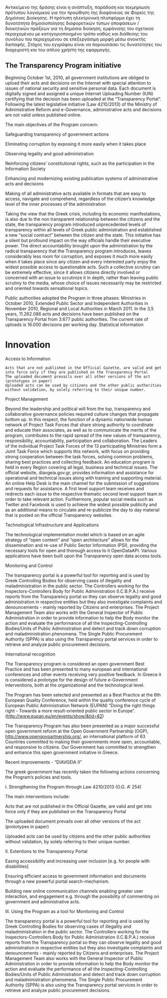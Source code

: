 
Αντικείμενο της δράσης είναι η ανάπτυξη, παράδοση και τεκμηρίωση πρότυπου λογισμικού για την προώθηση της διαφάνειας σε Φορείς της Δημόσιας Διοίκησης.  Η πρότυπη ηλεκτρονική πλατφόρμα έχει τη δυνατότητα δημοσιοποίησης διαφορετικών τύπων αποφάσεων / διοικητικών πράξεων για τη δημόσια διοίκηση, εμφάνισης του σχετικού περιεχομένου με κατηγοριοποιημένο τρόπο καθώς και διάθεσης του συνόλου του περιεχομένου σε επεξεργάσιμη μορφή μέσω ανοικτής διεπαφής.
Στόχος του εγγράφου είναι να παρουσιάσει τις δυνατότητες του διαχειριστή και του απλού χρήστη της εφαρμογής.


## The Transparency Program initiative

Beginning October 1st, 2010, all government institutions are obliged to upload their acts and decisions on the Internet with special attention to issues of national security and sensitive personal data. Each document is digitally signed and assigned a unique Internet Uploading Number (IUN) certifying that the decision has been uploaded at the “Transparency Portal”. Following the latest legislative initiative (Law 4210/2013) of the Ministry of Administrative Reform and e-Governance, administrative acts and decisions are not valid unless published online.

The main objectives of the Program concern:

 Safeguarding transparency of government actions

 Eliminating corruption by exposing it more easily when it takes place

 Observing legality and good administration

 Reinforcing citizens’ constitutional rights, such as the participation in the Information Society

 Enhancing and modernizing existing publication systems of administrative acts and decisions

 Making of all administrative acts available in formats that are easy to access, navigate and comprehend, regardless of the citizen’s knowledge level of the inner processes of the administration

Taking the view that the Greek crisis, including its economic manifestations, is also due to the non transparent relationship between the citizens and the state, the transparency program introduced unprecedented levels of transparency within all levels of Greek public administration and established a new “social contract” between the citizen and the state. This initiative has a silent but profound impact on the way officials handle their executive power. The direct accountability brought upon the administration by the radical transparency that the Transparency program introduces, leaves considerably less room for corruption, and exposes it much more easily when it takes place since any citizen and every interested party enjoy the widest possible access to questionable acts. Such a collective scrutiny can be extremely effective, since it allows citizens directly involved or concerned with an issue to scrutinize it in depth, rather than leaving public scrutiny to the media, whose choice of issues necessarily may be restricted and oriented towards sensational topics.

Public authorities adopted the Program in three phases: Ministries in October 2010, Extended Public Sector and Independent Authorities in November 2010, Regional and Local Authorities in March 2011. In the 3,5 years, 11.262.086 acts and decisions have been published on the Transparency Portal from 3.677 public authorities. The current rate of uploads is 16.000 decisions per working day. Statistical information


# Innovation

Access to Information

    Acts that are not published in the Official Gazette, are valid and get into force only if they are published on the Transparency Portal
    The uploaded document prevails over all other versions of the act (prototypes in paper)
    Uploaded acts can be used by citizens and the other public authorities without validation, by solely referring to their unique number.


Project Management

Beyond the leadership and political will from the top, transparency and collaborative governance policies required culture changes that propagate bottom up. In this respect, the function of a dynamic nationwide human network of Project Task Forces that share strong authority to coordinate and educate their associates, as well as to communicate the merits of the program, contributes to the rapid spread of the new values of transparency, responsibility, accountability, participation and collaboration. The Leaders of the individual Project Task Forces of the 13 participating Ministries form a Joint Task Force which supports this network, with focus on providing strong cooperation between the task forces, solving common problems, sharing best practices and collecting feedback. An education program is held in every Region covering all legal, business and technical issues. The official website, diavgeia.gov.gr, provides information and assistance for operational and technical issues along with training and supporting material. An online Help Desk is the main channel for the submission of suggestions and requests for assistance. A first level support team receives and redirects each issue to the respective thematic second level support team in order to take relevant action. Furthermore, popular social media such as Twitter and Facebook is used to achieve the widest possible publicity and as an additional means to circulate and re-publicize the day to day material that is posted on the official Transparency websites.

Technological Infrastructure and Applications

The technological implementation model which is based on an agile strategy of “open content” and “open architecture” allows for the dissemination and re-use of Public Sector Information (PSI), providing the necessary tools for open and thorough access to it OpenDataAPI. Various applications have been built upon the Transparency open data access tools.

Monitoring and Control

The transparency portal is a powerful tool for reporting and is used by Greek Controlling Bodies for observing cases of illegality and maladministration in the public sector. The Controllers working for the Inspectors-Controllers Body for Public Administration (I.C.B.P.A.) receive reports from the Transparency portal so they can observe legality and good administration in respective entities but they also investigate complaints and denouncements - mainly reported by Citizens and enterprises. The Project Management Team also works with the General Inspector of Public Administration in order to provide information to help the Body monitor the action and evaluate the performance of all the Inspecting-Controlling Bodies/Units of Public Administration and detect and track down corruption and maladministration phenomena. The Single Public Procurement Authority (SPPA) is also using the Transparency portal services in order to retrieve and analyze public procurement decisions.

International recognition

The Transparency program is considered an open government Best Practice and has been presented to many european and international conferences and other events receiving very positive feedback. In Greece it is considered a prototype for the design of future e-Government interventions, both at the organizational and the technological level.

The Program has been selected and presented as a Best Practice at the 6th European Quality Conference, held within the quality conference cycle of European Public Administration Network (EUPAN) “Doing the right things right - Towards a more result-oriented public sector in Europe”.
(http://www.eupan.eu/en/events/show/&tid=82)

The Transparency Program has also been presented as a major successful open government reform at the Open Government Partnership (OGP), http://www.opengovpartnership.org/, an international platform of 63 Countries committed to making their governments more open, accountable, and responsive to citizens. Our Government has committed to strengthen and enhance this open government initiative in Greece.


Recent improvements - “DIAVGEIA II”

The greek government has recently taken the following actions concerning the Program’s policies and tools.

I. Strengthening the Program through Law 4210/2013 (O.G. A’ 254)

The main interventions include:

 Acts that are not published in the Official Gazette, are valid and get into force only if they are published on the Transparency Portal

 The uploaded document prevails over all other versions of the act (prototypes in paper)

 Uploaded acts can be used by citizens and the other public authorities without validation, by solely referring to their unique number.

II. Extentions to the Transparency Portal

 Easing accessibility and increasing user inclusion [e.g. for people with disabilities]

 Ensuring efficient access to government information and documents through a new powerful portal search-mechanism.

 Building new online communication channels enabling greater user interaction, and engagement e.g. through the possibility of commenting on government and administrative acts.

III. Using the Program as a tool for Monitoring and Control

The transparency portal is a powerful tool for reporting and is used by Greek Controlling Bodies for observing cases of illegality and maladministration in the public sector. The Controllers working for the Inspectors-Controllers Body for Public Administration (I.C.B.P.A.) receive reports from the Transparency portal so they can observe legality and good administration in respective entities but they also investigate complaints and denouncements - mainly reported by Citizens and enterprises. The Project Management Team also works with the General Inspector of Public Administration in order to provide information to help the Body monitor the action and evaluate the performance of all the Inspecting-Controlling Bodies/Units of Public Administration and detect and track down corruption and maladministration phenomena. The Single Public Procurement Authority (SPPA) is also using the Transparency portal services in order to retrieve and analyze public procurement decisions. 

